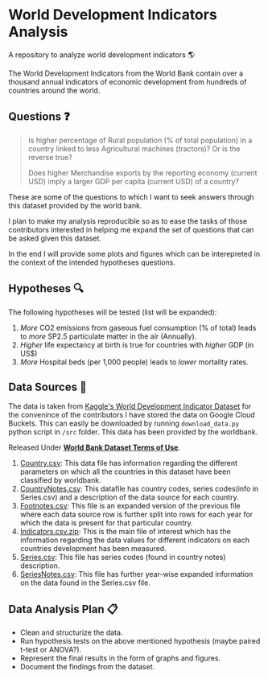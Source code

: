 # World Development Indicators Analysis
A repository to analyze world development indicators 🌎

The World Development Indicators from the World Bank contain over a thousand annual indicators of economic development from hundreds of countries around the world.

## Questions ❓

> Is higher percentage of Rural population (% of total population) in a country linked to less Agricultural machines (tractors)? Or is the reverse true? 
> 
> Does higher Merchandise exports by the reporting economy (current USD) imply a larger GDP per capita (current USD) of a country?

These are some of the questions to which I want to seek answers through this dataset provided by the world bank.

I plan to make my analysis reproducible so as to ease the tasks of those contributors interested in helping me expand the set of questions that can be asked given this dataset.

In the end I will provide some plots and figures which can be interepreted in the context of the intended hypotheses questions.

## Hypotheses 🔍

The following hypotheses will be tested (list will be expanded):

1. _More_ CO2 emissions from gaseous fuel consumption (% of total) leads to _more_  SP2.5 particulate matter in the air (Annually).
2. _Higher_ life expectancy at birth is true for countries with _higher_ GDP (in US$)
3. _More_ Hospital beds (per 1,000 people) leads to _lower_ mortality rates.

## Data Sources 📂

The data is taken from [Kaggle's World Development Indicator Dataset](https://www.kaggle.com/worldbank/world-development-indicators/data) for the convenince of the contributors I have stored the data on Google Cloud Buckets. This can easily be downloaded by running `download_data.py` python script in `/src` folder. This data has been provided by the worldbank.

Released Under [**World Bank Dataset Terms of Use**](http://web.worldbank.org/WBSITE/EXTERNAL/0,,contentMDK:22547097~pagePK:50016803~piPK:50016805~theSitePK:13,00.html).

1. [Country.csv](https://storage.googleapis.com/data-world-dev/Country.csv): This data file has information regarding the different parameters on which all the countries in this dataset have been classified by worldbank.
2. [CountryNotes.csv](https://storage.googleapis.com/data-world-dev/CountryNotes.csv): This datafile has country codes, series codes(info in Series.csv) and a description of the data source for each country.
3. [Footnotes.csv](https://storage.googleapis.com/data-world-dev/Footnotes.csv): This file is an expanded version of the previous file where each data source row is further split into rows for each year for which the data is present for that particular country.
4. [Indicators.csv.zip](https://storage.googleapis.com/data-world-dev/Indicators.csv.zip): This is the main file of interest which has the information regarding the data values for different indicators on each countries development has been measured.
5. [Series.csv](https://storage.googleapis.com/data-world-dev/Series.csv): This file has series codes (found in country notes) description.
6. [SeriesNotes.csv](https://storage.googleapis.com/data-world-dev/SeriesNotes.csv): This file has further year-wise expanded information on the data found in the Series.csv file.



## Data Analysis Plan 📋

- Clean and structurize the data.
- Run hypothesis tests on the above mentioned hypothesis (maybe paired t-test or ANOVA?).
- Represent the final results in the form of graphs and figures.
- Document the findings from the dataset.